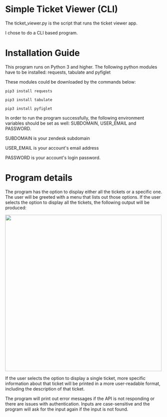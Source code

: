 # Simple Ticket Viewer (CLI)
The ticket_viewer.py is the script that runs the ticket viewer app.

I chose to do a CLI based program.

# Installation Guide
This program runs on Python 3 and higher. 
The following python modules have to be installed:
requests, tabulate and pyfiglet

These modules could be downloaded by the commands below:

```pip3 install requests```

```pip3 install tabulate```

```pip3 install pyfiglet```

In order to run the program successfully, the following 
environment variables should be set as well:
SUBDOMAIN, USER_EMAIL and PASSWORD.

SUBDOMAIN is your zendesk subdomain

USER_EMAIL is your account's email address

PASSWORD is your account's login password.

# Program details
The program has the option to display either all the tickets 
or a specific one. The user will be greeted with a menu that lists
out those options. If the user selects the option to display
all the tickets, the following output will be produced:

<img src="tabular.png" height="500"/>

If the user selects the option to display a single ticket,
more specific information about that ticket will be printed
in a more user-readable format, including the description of
that ticket.

The program will print out error messages if the API is not 
responding or there are issues with authentication. Inputs 
are case-sensitive and the program will ask for the input again
if the input is not found.